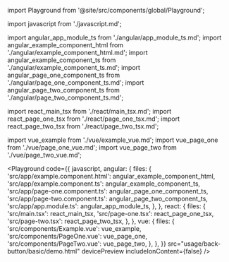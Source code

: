 import Playground from '@site/src/components/global/Playground';

import javascript from './javascript.md';

import angular_app_module_ts from './angular/app_module_ts.md';
import angular_example_component_html from './angular/example_component_html.md';
import angular_example_component_ts from './angular/example_component_ts.md';
import angular_page_one_component_ts from './angular/page_one_component_ts.md';
import angular_page_two_component_ts from './angular/page_two_component_ts.md';

import react_main_tsx from './react/main_tsx.md';
import react_page_one_tsx from './react/page_one_tsx.md';
import react_page_two_tsx from './react/page_two_tsx.md';

import vue_example from './vue/example_vue.md';
import vue_page_one from './vue/page_one_vue.md';
import vue_page_two from './vue/page_two_vue.md';

<Playground
  code={{
    javascript,
    angular: {
      files: {
        'src/app/example.component.html': angular_example_component_html,
        'src/app/example.component.ts': angular_example_component_ts,
        'src/app/page-one.component.ts': angular_page_one_component_ts,
        'src/app/page-two.component.ts': angular_page_two_component_ts,
        'src/app/app.module.ts': angular_app_module_ts,
      },
    },
    react: {
      files: {
        'src/main.tsx': react_main_tsx,
        'src/page-one.tsx': react_page_one_tsx,
        'src/page-two.tsx': react_page_two_tsx,
      },
    },
    vue: {
      files: {
        'src/components/Example.vue': vue_example,
        'src/components/PageOne.vue': vue_page_one,
        'src/components/PageTwo.vue': vue_page_two,
      },
    },
  }}
  src="usage/back-button/basic/demo.html"
  devicePreview
  includeIonContent={false}
/>

